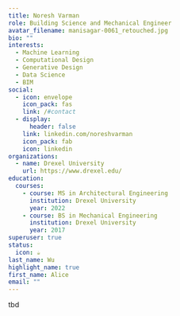 ```yaml
---
title: Noresh Varman
role: Building Science and Mechanical Engineer
avatar_filename: manisagar-0061_retouched.jpg
bio: ""
interests:
  - Machine Learning
  - Computational Design
  - Generative Design
  - Data Science
  - BIM
social:
  - icon: envelope
    icon_pack: fas
    link: /#contact
  - display:
      header: false
    link: linkedin.com/noreshvarman
    icon_pack: fab
    icon: linkedin
organizations:
  - name: Drexel University
    url: https://www.drexel.edu/
education:
  courses:
    - course: MS in Architectural Engineering
      institution: Drexel University
      year: 2022
    - course: BS in Mechanical Engineering
      institution: Drexel University
      year: 2017
superuser: true
status:
  icon: ☕️
last_name: Wu
highlight_name: true
first_name: Alice
email: ""
---
```

t﻿bd